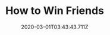 ---
templateKey: blog-post
featuredpost: false
date: 2020-03-01T03:43:43.711Z
featuredimage: /img/quest_bg1.png
imgBg: quest_bg1
title: How to Win Friends
description: Giving gifts is a great way to build friendships. Learn each person's individual tastes and you'll be popular in no time.
reward: 100'
tags:
  - Complete "Introductions"
  - Give anyone a gift
---